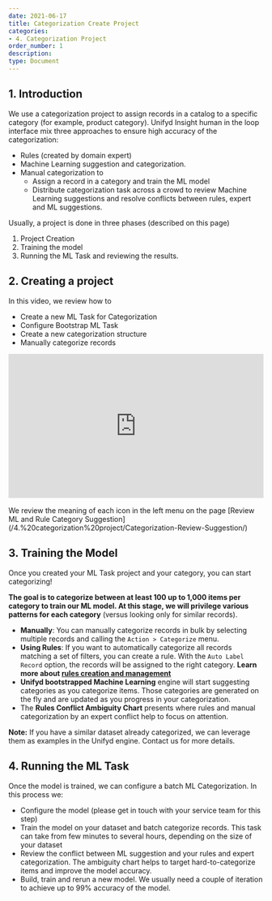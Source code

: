 ```yaml
---
date: 2021-06-17
title: Categorization Create Project
categories:
- 4. Categorization Project
order_number: 1
description:
type: Document
---
```



## 1. Introduction 

We use a categorization project to assign records in a catalog to a specific category (for example, product category). Unifyd Insight human in the loop interface mix three approaches to ensure high accuracy of the categorization:
* Rules (created by domain expert)
* Machine Learning suggestion and categorization. 
* Manual categorization to 
  * Assign a record in a category and train the ML model
  * Distribute categorization task across a crowd to review Machine Learning suggestions and resolve conflicts between rules, expert and ML suggestions. 

Usually, a project is done in three phases (described on this page)
1. Project Creation
2. Training the model
3. Running the ML Task and reviewing the results. 

## 2. Creating a project 

In this video, we review how to
* Create a new ML Task for Categorization
* Configure Bootstrap ML Task 
* Create a new categorization structure
* Manually categorize records

<div style="position: relative; padding-bottom: 56.25%; height: 0;"><iframe src="https://www.loom.com/embed/90b981d4cc13425caeb17a202cc6c844" frameborder="0" webkitallowfullscreen mozallowfullscreen allowfullscreen style="position: absolute; top: 0; left: 0; width: 100%; height: 100%;"></iframe></div>
<br>
We review the meaning of each icon in the left menu on the page [Review ML and Rule Category Suggestion](/4.%20categorization%20project/Categorization-Review-Suggestion/)

## 3. Training the Model

Once you created your ML Task project and your category, you can start categorizing! <br>

**The goal is to categorize between at least 100 up to 1,000 items per category to train our ML model. At this stage, we will privilege various patterns for each category** (versus looking only for similar records).

* **Manually**: You can manually categorize records in bulk by selecting multiple records and calling the `Action > Categorize` menu. 
* **Using Rules**: If you want to automatically categorize all records matching a set of filters, you can create a rule. With the `Auto Label Record` option, the records will be assigned to the right category. **Learn more about [rules creation and management](4.%20categorization%20project/Categorization-Creating-Rules/)**
* **Unifyd bootstrapped Machine Learning** engine will start suggesting categories as you categorize items. Those categories are generated on the fly and are updated as you progress in your categorization. 
* The **Rules Conflict Ambiguity Chart** presents where rules and manual categorization by an expert conflict help to focus on attention. 

**Note:** If you have a similar dataset already categorized, we can leverage them as examples in the Unifyd engine. Contact us for more details. 

## 4. Running the ML Task 

Once the model is trained, we can configure a batch ML Categorization. In this process we:
* Configure the model (please get in touch with your service team for this step)
* Train the model on your dataset and batch categorize records. This task can take from few minutes to several hours, depending on the size of your dataset
* Review the conflict between ML suggestion and your rules and expert categorization. The ambiguity chart helps to target hard-to-categorize items and improve the model accuracy. 
* Build, train and rerun a new model. We usually need a couple of iteration to achieve up to 99% accuracy of the model. 
